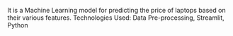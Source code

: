 It is a Machine Learning model for predicting the price of laptops based on their various features. 
Technologies Used: Data Pre-processing, Streamlit, Python 
